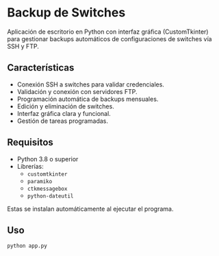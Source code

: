 # Backup de Switches

Aplicación de escritorio en Python con interfaz gráfica (CustomTkinter) para gestionar backups automáticos de configuraciones de switches vía SSH y FTP.

## Características

- Conexión SSH a switches para validar credenciales.
- Validación y conexión con servidores FTP.
- Programación automática de backups mensuales.
- Edición y eliminación de switches.
- Interfaz gráfica clara y funcional.
- Gestión de tareas programadas.

## Requisitos

- Python 3.8 o superior
- Librerías:
  - `customtkinter`
  - `paramiko`
  - `ctkmessagebox`
  - `python-dateutil`

Estas se instalan automáticamente al ejecutar el programa.

## Uso

```bash
python app.py
